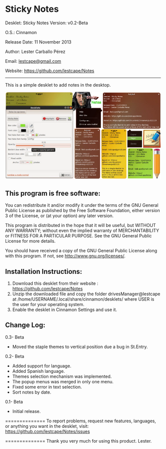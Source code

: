 Sticky Notes
=====

Desklet: Sticky Notes Version: v0.2-Beta

O.S.: Cinnamon 

Release Date: 11 November 2013

Author: Lester Carballo Pérez

Email: lestcape@gmail.com
 
Website: https://github.com/lestcape/Notes

--------------

This is a simple desklet to add notes in the desktop.

![Alt text](/notes@lestcape/Capture.png)

This program is free software:
--------------
You can redistribute it and/or modify it under the terms of the GNU General Public License as published by the Free Software Foundation, either version 3 of the License, or (at your option) any later version.

This program is distributed in the hope that it will be useful, but WITHOUT ANY WARRANTY; without even the implied warranty of MERCHANTABILITY or FITNESS FOR A PARTICULAR PURPOSE. See the GNU General Public License for more details.

You should have received a copy of the GNU General Public License along with this program. If not, see http://www.gnu.org/licenses/.


Installation Instructions:
--------------
1. Download this desklet from their website : https://github.com/lestcape/Notes
2. Unzip the downloaded file and copy the folder drivesManager@lestcape at /home/USERNAME/.local/share/cinnamon/desklets/ where USER is the user for your operating system.
3. Enable the desklet in Cinnamon Settings and use it.


Change Log:
--------------
0.3- Beta
   - Moved the staple themes to vertical position due a bug in St.Entry.

0.2- Beta
   - Added support for language.
   - Added Spanish language.
   - Themes selection mechanism was implemented.
   - The popup menus was merged in only one menu.
   - Fixed some error in text selection.
   - Sort notes by date.

0.1- Beta
   - Initial release.

==============
To report problems, request new features, languages, or anything you want in the desklet, visit:
https://github.com/lestcape/Notes/issues

==============
Thank you very much for using this product.
Lester.
